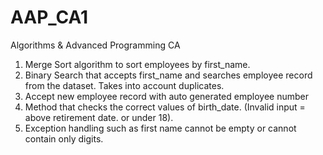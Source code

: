# AAP_CA1
Algorithms &amp; Advanced Programming CA

1. Merge Sort algorithm to sort employees by first_name.
2. Binary Search that accepts first_name and searches employee record from the dataset. Takes into account duplicates.
3. Accept new employee record with auto generated employee number
4. Method that checks the correct values of birth_date. (Invalid input = above retirement date. or under 18).
5. Exception handling such as first name cannot be empty or cannot contain only digits. 
